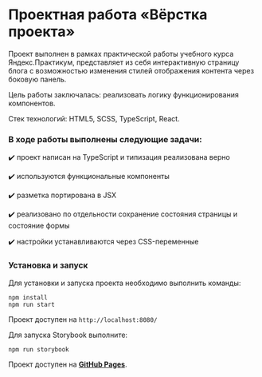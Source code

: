 # Проектная работа «Вёрстка проекта»

Проект выполнен в рамках практической работы учебного курса Яндекс.Практикум, представляет из себя интерактивную страницу блога с возможностью изменения стилей отображения контента через боковую панель. 

Цель работы заключалась: реализовать логику функционирования компонентов. 

Стек технологий: HTML5, SCSS, TypeScript, React.

### В ходе работы выполнены следующие задачи:  
:heavy_check_mark:	проект написан на TypeScript и типизация реализована верно 

:heavy_check_mark:	используются функциональные компоненты

:heavy_check_mark:	разметка портирована в JSX 

:heavy_check_mark:      реализовано по отдельности сохранение состояния страницы и состояние формы  

:heavy_check_mark:      настройки устанавливаются через CSS-переменные  


### Установка и запуск  
Для установки и запуска проекта необходимо выполнить команды:

```
npm install
npm run start
```
Проект доступен на `http://localhost:8080/`

Для запуска Storybook выполните:

```
npm run storybook
```

Проект доступен на [**GitHub Pages**](https://nikolajjmusatov.github.io/blog-customizer/).
